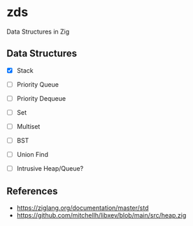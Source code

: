 # zds
Data Structures in Zig

## Data Structures

- [x] Stack
- [ ] Priority Queue
- [ ] Priority Dequeue
- [ ] Set
- [ ] Multiset
- [ ] BST
- [ ] Union Find
- [ ] Intrusive Heap/Queue?


## References

- https://ziglang.org/documentation/master/std
- https://github.com/mitchellh/libxev/blob/main/src/heap.zig
